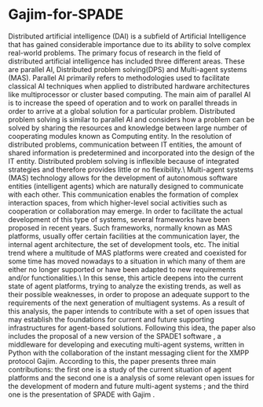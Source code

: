 # Gajim-for-SPADE
Distributed artificial intelligence (DAI) is a subfield of Artificial Intelligence  that has gained considerable importance due to its ability to solve complex real-world problems. The primary focus of research in the field of distributed artificial intelligence has included three different areas. These are parallel AI, Distributed
problem solving(DPS) and Multi-agent systems (MAS). Parallel AI primarily refers to methodologies used to facilitate classical AI  techniques when applied to distributed hardware architectures like multiprocessor or cluster based computing. The main aim of parallel AI is to increase the speed of operation and to work on parallel threads in order to arrive at a global solution for a particular problem. Distributed problem solving is similar to parallel AI and considers how a problem can be solved by sharing the resources and knowledge between large number of cooperating modules known as Computing entity. In the resolution of distributed problems, communication between IT entities, the amount of shared information is predetermined and incorporated into the design of the IT entity. Distributed problem solving is inflexible because of integrated strategies and therefore provides little or no flexibility.\\
Multi-agent systems (MAS) technology allows for the development of autonomous software entities (intelligent agents) which are naturally designed to communicate with each other.
This communication enables the formation of complex interaction spaces, from which higher-level social activities such as cooperation or collaboration may emerge. In order to facilitate
the actual development of this type of systems, several frameworks have been proposed in recent years. Such frameworks, normally known as MAS platforms, usually offer certain facilities at the communication layer, the internal agent architecture, the set of development tools, etc. The initial trend where a multitude of MAS platforms were created and
coexisted for some time has moved nowadays to a situation in which many of them are either no longer supported or have been adapted to new requirements and/or functionalities.\\
In this sense, this article deepens into the current state of agent platforms, trying to analyze the existing trends, as well as their possible weaknesses, in order to propose an adequate
support to the requirements of the next generation of multiagent systems. As a result of this analysis, the paper intends to contribute with a set of open issues that may establish the
foundations for current and future supporting infrastructures for agent-based solutions.
Following this idea, the paper also includes the proposal of a new version of the SPADE1 software , a middleware for developing and executing multi-agent systems, written in
Python with the collaboration of the instant messaging client for the XMPP protocol Gajim.
According to this, the paper presents three main contributions: the first one is a study of the current situation of agent platforms and the second one is a  analysis of some relevant open
issues for the development of modern and future multi-agent systems ; and the third one is the presentation of SPADE with Gajim .
